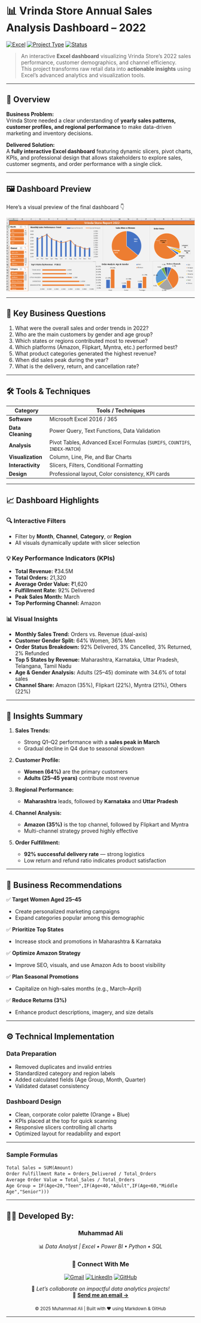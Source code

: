# 📊 Vrinda Store Annual Sales Analysis Dashboard – 2022

[![Excel](https://img.shields.io/badge/Tool-Microsoft%20Excel-217346?logo=microsoft-excel&logoColor=white)](#)
[![Project Type](https://img.shields.io/badge/Type-Data%20Analytics%20Dashboard-orange)](#)
[![Status](https://img.shields.io/badge/Status-Completed-success)](#)

> An interactive **Excel dashboard** visualizing Vrinda Store’s 2022 sales performance, customer demographics, and channel efficiency.  
> This project transforms raw retail data into **actionable insights** using Excel’s advanced analytics and visualization tools.

---


## 🧭 Overview

**Business Problem:**  
Vrinda Store needed a clear understanding of **yearly sales patterns, customer profiles, and regional performance** to make data-driven marketing and inventory decisions.

**Delivered Solution:**  
A **fully interactive Excel dashboard** featuring dynamic slicers, pivot charts, KPIs, and professional design that allows stakeholders to explore sales, customer segments, and order performance with a single click.

---

## 🖼️ Dashboard Preview

Here’s a visual preview of the final dashboard 👇

![Dashboard Preview](Dashboard.png)


---

## 🎯 Key Business Questions

1. What were the overall sales and order trends in 2022?  
2. Who are the main customers by gender and age group?  
3. Which states or regions contributed most to revenue?  
4. Which platforms (Amazon, Flipkart, Myntra, etc.) performed best?  
5. What product categories generated the highest revenue?  
6. When did sales peak during the year?  
7. What is the delivery, return, and cancellation rate?

---

## 🛠️ Tools & Techniques

| Category | Tools / Techniques |
|-----------|--------------------|
| **Software** | Microsoft Excel 2016 / 365 |
| **Data Cleaning** | Power Query, Text Functions, Data Validation |
| **Analysis** | Pivot Tables, Advanced Excel Formulas (`SUMIFS`, `COUNTIFS`, `INDEX-MATCH`) |
| **Visualization** | Column, Line, Pie, and Bar Charts |
| **Interactivity** | Slicers, Filters, Conditional Formatting |
| **Design** | Professional layout, Color consistency, KPI cards |

---

## 📈 Dashboard Highlights

### 🔍 Interactive Filters
- Filter by **Month**, **Channel**, **Category**, or **Region**  
- All visuals dynamically update with slicer selection  

### 💡 Key Performance Indicators (KPIs)
- **Total Revenue:** ₹34.5M  
- **Total Orders:** 21,320  
- **Average Order Value:** ₹1,620  
- **Fulfillment Rate:** 92% Delivered  
- **Peak Sales Month:** March  
- **Top Performing Channel:** Amazon  

### 📊 Visual Insights
- **Monthly Sales Trend:** Orders vs. Revenue (dual-axis)  
- **Customer Gender Split:** 64% Women, 36% Men  
- **Order Status Breakdown:** 92% Delivered, 3% Cancelled, 3% Returned, 2% Refunded  
- **Top 5 States by Revenue:** Maharashtra, Karnataka, Uttar Pradesh, Telangana, Tamil Nadu  
- **Age & Gender Analysis:** Adults (25–45) dominate with 34.6% of total sales  
- **Channel Share:** Amazon (35%), Flipkart (22%), Myntra (21%), Others (22%)  

---

## 🔎 Insights Summary

1. **Sales Trends:**  
   - Strong Q1–Q2 performance with a **sales peak in March**  
   - Gradual decline in Q4 due to seasonal slowdown  

2. **Customer Profile:**  
   - **Women (64%)** are the primary customers  
   - **Adults (25–45 years)** contribute most revenue  

3. **Regional Performance:**  
   - **Maharashtra** leads, followed by **Karnataka** and **Uttar Pradesh**  

4. **Channel Analysis:**  
   - **Amazon (35%)** is the top channel, followed by Flipkart and Myntra  
   - Multi-channel strategy proved highly effective  

5. **Order Fulfillment:**  
   - **92% successful delivery rate** — strong logistics  
   - Low return and refund ratio indicates product satisfaction  

---

## 💼 Business Recommendations

✅ **Target Women Aged 25–45**  
- Create personalized marketing campaigns  
- Expand categories popular among this demographic  

✅ **Prioritize Top States**  
- Increase stock and promotions in Maharashtra & Karnataka  

✅ **Optimize Amazon Strategy**  
- Improve SEO, visuals, and use Amazon Ads to boost visibility  

✅ **Plan Seasonal Promotions**  
- Capitalize on high-sales months (e.g., March–April)  

✅ **Reduce Returns (3%)**  
- Enhance product descriptions, imagery, and size details  

---

## ⚙️ Technical Implementation

### Data Preparation
- Removed duplicates and invalid entries  
- Standardized category and region labels  
- Added calculated fields (Age Group, Month, Quarter)  
- Validated dataset consistency  

### Dashboard Design
- Clean, corporate color palette (Orange + Blue)  
- KPIs placed at the top for quick scanning  
- Responsive slicers controlling all charts  
- Optimized layout for readability and export  
---

### Sample Formulas
```excel
Total Sales = SUM(Amount)
Order Fulfillment Rate = Orders_Delivered / Total_Orders
Average Order Value = Total_Sales / Total_Orders
Age Group = IF(Age<20,"Teen",IF(Age<40,"Adult",IF(Age<60,"Middle Age","Senior")))

```
---

## 👨‍💻 Developed By:


<div align="center">
  
### **Muhammad Ali**  
📊 *Data Analyst | Excel • Power BI • Python • SQL*  


### 🤝 Connect With Me  

[![Gmail](https://img.shields.io/badge/Gmail-D14836?style=flat-square&logo=gmail&logoColor=white)](https://mail.google.com/mail/?view=cm&fs=1&to=alikiyani562@gmail.com)
[![LinkedIn](https://img.shields.io/badge/LinkedIn-0077B5?style=flat-square&logo=linkedin&logoColor=white)](https://www.linkedin.com/in/muhammad-ali-921191370)
[![GitHub](https://img.shields.io/badge/GitHub-181717?style=flat-square&logo=github&logoColor=white)](https://github.com/Ali-data-analyst)

📩 *Let’s collaborate on impactful data analytics projects!*  
📧 **[Send me an email →](https://mail.google.com/mail/?view=cm&fs=1&to=alikiyani562@gmail.com)**  


<sub>© 2025 Muhammad Ali | Built with ❤️ using Markdown & GitHub</sub>

</div>

---
